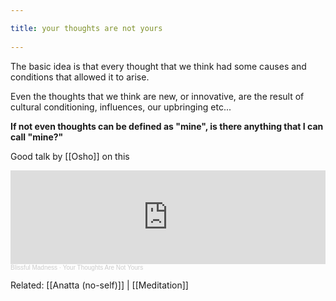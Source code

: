 ```yaml
---

title: your thoughts are not yours
 
---
```

The basic idea is that every thought that we think had some causes and conditions that allowed it to arise. 

Even the thoughts that we think are new, or innovative, are the result of cultural conditioning, influences, our upbringing etc...

**If not even thoughts can be defined as "mine", is there anything that I can call "mine?"** 

Good talk by [[Osho]] on this

<iframe width="100%" height="150" scrolling="no" frameborder="no" allow="autoplay" src="https://w.soundcloud.com/player/?url=https%3A//api.soundcloud.com/tracks/5886629&color=%23ff5500&auto_play=false&hide_related=false&show_comments=true&show_user=true&show_reposts=false&show_teaser=true&visual=true"></iframe><div style="font-size: 10px; color: #cccccc;line-break: anywhere;word-break: normal;overflow: hidden;white-space: nowrap;text-overflow: ellipsis; font-family: Interstate,Lucida Grande,Lucida Sans Unicode,Lucida Sans,Garuda,Verdana,Tahoma,sans-serif;font-weight: 100;"><a href="https://soundcloud.com/blissfulmadness" title="Blissful Madness" target="_blank" style="color: #cccccc; text-decoration: none;">Blissful Madness</a> · <a href="https://soundcloud.com/blissfulmadness/your-thoughts-are-not-yours" title="Your Thoughts Are Not Yours" target="_blank" style="color: #cccccc; text-decoration: none;">Your Thoughts Are Not Yours</a></div>


Related: [[Anatta (no-self)]] | [[Meditation]]
